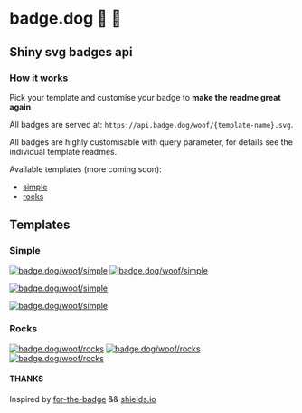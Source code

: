 # badge.dog 🏅 🐶

## Shiny svg badges api

### How it works

Pick your template and customise your badge to **make the readme great again**

All badges are served at: `https://api.badge.dog/woof/{template-name}.svg`.


All badges are highly customisable with query parameter, for details see the individual template readmes.

Available templates (more coming soon):
  - [simple](templates/simple/readme.md)
  - [rocks](templates/rocks/readme.md)
  
## Templates

### Simple

[![badge.dog/woof/simple](https://api.badge.dog/woof/simple.svg)](https://api.badge.dog/woof/simple.svg) [![badge.dog/woof/simple](https://api.badge.dog/woof/simple.svg?leftText=GO&rightText=CUSTOM)](https://api.badge.dog/woof/simple.svg?leftText=GO&rightText=CUSTOM)

[![badge.dog/woof/simple](https://api.badge.dog/woof/simple.svg?leftText=go&googleFontName=IBM+Plex+Serif&rightText=swag&leftBgColor=%23C2577B&rightBgColor=%2382708E&fontSize=20)](https://api.badge.dog/woof/simple.svg?leftText=go&googleFontName=IBM+Plex+Serif&rightText=swag&leftBgColor=%23C2577B&rightBgColor=%2382708E&fontSize=20)

[![badge.dog/woof/simple](https://api.badge.dog/woof/simple.svg?leftText=PAINT%20WITH%20BADGE.DOG&rightText=🎨&googleFontName=Baloo+Bhai&rightBgColor=%23F3F2F0&leftBgColor=%23F7715D&fontSize=20&paddingHor=20)](https://api.badge.dog/woof/simple.svg?leftText=PAINT%20WITH%20BADGE.DOG&rightText=🎨&googleFontName=Baloo+Bhai&rightBgColor=%23F3F2F0&leftBgColor=%23F7715D&fontSize=20&paddingHor=20)

### Rocks

[![badge.dog/woof/rocks](https://api.badge.dog/woof/rocks.svg)](https://api.badge.dog/woof/rocks.svg)    [![badge.dog/woof/rocks](https://api.badge.dog/woof/rocks.svg?shieldTitle=COOL&shieldCharacter=three&shieldBg=%231C66A6&shieldShadow=%232474A6)](https://api.badge.dog/woof/rocks.svg?shieldTitle=COOL&shieldCharacter=three&shieldBg=%231C66A6&shieldShadow=%232474A6)  [![badge.dog/woof/rocks](https://api.badge.dog/woof/rocks.svg?shieldTitle=HATE&shieldCharacter=eight&shieldBg=%23C16B86&shieldShadow=%23F2727F&shieldTitleColor=%236C5B7D)](https://api.badge.dog/woof/rocks.svg?shieldTitle=HATEFUL&shieldCharacter=eight&shieldBg=%23C16B86&shieldShadow=%23F2727F&shieldTitleColor=%236C5B7D) 

#### THANKS
Inspired by [for-the-badge](https://forthebadge.com/) && [shields.io](https://shields.io)

